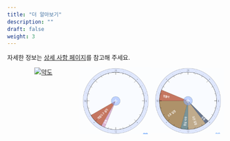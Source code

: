 ```yaml
---
title: "더 알아보기"
description: ""
draft: false
weight: 3
---
```


자세한 정보는 [상세 사항 페이지](details)를 참고해 주세요.

<div class="images">
  <a href="details">
    <img src="http://prt.map.naver.com/mashupmap/print?key=p1548772592205_810030273" alt="약도" title="약도">
  </a>
  <a href="./images/clock1.png">
    <img src="./images/clock1.png" alt="첫날 일정" title="첫날 일정">
  </a>
  <a href="./images/clock2.png">
    <img src="./images/clock2.png" alt="둘쨋날 일정" title="둘쨋날 일정">
  </a>
</div>
<br>

<style>.images, .images > * { width: 100%; display: flex; justify-content: space-evenly; }</style>
<style>.images img { max-height: 25vh; object-fit: contain; display: inline; }</style>
